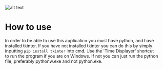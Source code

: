 ![alt text](https://lh6.googleusercontent.com/JJFCh-S2Zn115itiQJoTfco6OmorLhJi4Fr171iyXyOUA2w2TiYAacqUEIa5GS06l09rqzNltsjYB6A20XSC=w2734-h1622 "What it looks like")
# How to use
In order to be able to use this application you must have python, and have installed tkinter. If you have not installed tkinter you can do this by simply inputting `pip install tkinter` into cmd. Use the 'Time Displayer' shortcut to run the program if you are on Windows. If not you can just run the python file, preferably pythonw.exe and not python.exe.